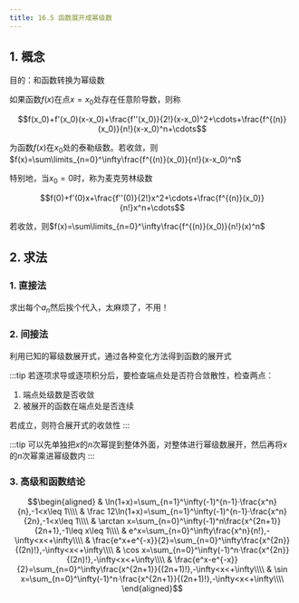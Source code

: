 ```yaml
---
title: 16.5 函数展开成幂级数
---
```


## 1. 概念


目的：和函数转换为幂级数

如果函数$f(x)$在点$x=x_0$处存在任意阶导数，则称

$$f(x_0)+f'(x_0)(x-x_0)+\frac{f''(x_0)}{2!}(x-x_0)^2+\cdots+\frac{f^{(n)}(x_0)}{n!}(x-x_0)^n+\cdots$$

为函数$f(x)$在$x_0$处的泰勒级数。若收敛，则$f(x)=\sum\limits_{n=0}^\infty\frac{f^{(n)}(x_0)}{n!}(x-x_0)^n$

特别地，当$x_0=0$时，称为麦克劳林级数

$$f(0)+f'(0)x+\frac{f''(0)}{2!}x^2+\cdots+\frac{f^{(n)}(x_0)}{n!}x^n+\cdots$$

若收敛，则$f(x)=\sum\limits_{n=0}^\infty\frac{f^{(n)}(x_0)}{n!}(x)^n$


## 2. 求法

### 1. 直接法

求出每个$a_n$然后挨个代入，太麻烦了，不用！


### 2. 间接法

利用已知的幂级数展开式，通过各种变化方法得到函数的展开式


:::tip
若逐项求导或逐项积分后，要检查端点处是否符合敛散性，检查两点：

1. 端点处级数是否收敛
2. 被展开的函数在端点处是否连续

若成立，则符合展开式的收敛性
:::

:::tip
可以先单独把$x$的$n$次幂提到整体外面，对整体进行幂级数展开，然后再将$x$的$n$次幂乘进幂级数内
:::

### 3. 高级和函数结论

$$\begin{aligned}
    & \ln(1+x)=\sum_{n=1}^\infty(-1)^{n-1}·\frac{x^n}{n},-1<x\leq 1\\\\
    & \frac 12\ln(1+x)=\sum_{n=1}^\infty(-1)^{n-1}·\frac{x^n}{2n},-1<x\leq 1\\\\
    & \arctan x=\sum_{n=0}^\infty(-1)^n\frac{x^{2n+1}}{2n+1},-1\leq x\leq 1\\\\
    & e^x=\sum_{n=0}^\infty\frac{x^n}{n!},-\infty<x<+\infty\\\\
    & \frac{e^x+e^{-x}}{2}=\sum_{n=0}^\infty\frac{x^{2n}}{(2n)!},-\infty<x<+\infty\\\\
    & \cos x=\sum_{n=0}^\infty(-1)^n·\frac{x^{2n}}{(2n)!},-\infty<x<+\infty\\\\
    & \frac{e^x-e^{-x}}{2}=\sum_{n=0}^\infty\frac{x^{2n+1}}{(2n+1)!},-\infty<x<+\infty\\\\
    & \sin x=\sum_{n=0}^\infty(-1)^n·\frac{x^{2n+1}}{(2n+1)!},-\infty<x<+\infty\\\\
\end{aligned}$$
